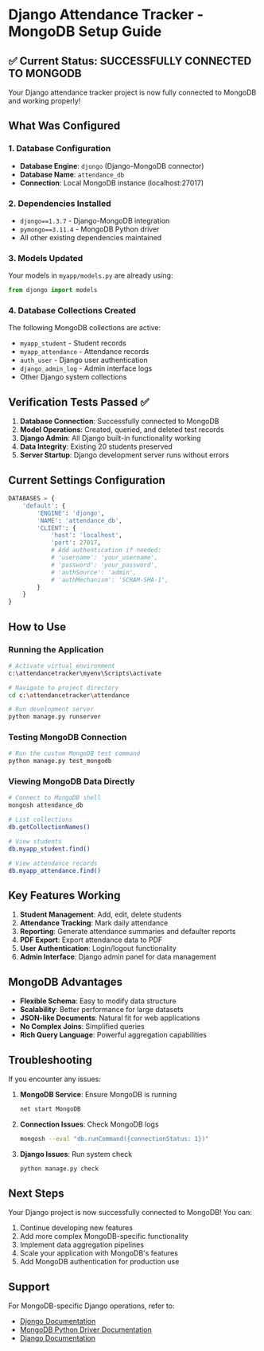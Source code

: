 # Django Attendance Tracker - MongoDB Setup Guide

## ✅ Current Status: SUCCESSFULLY CONNECTED TO MONGODB

Your Django attendance tracker project is now fully connected to MongoDB and working properly!

## What Was Configured

### 1. Database Configuration
- **Database Engine**: `djongo` (Django-MongoDB connector)
- **Database Name**: `attendance_db`
- **Connection**: Local MongoDB instance (localhost:27017)

### 2. Dependencies Installed
- `djongo==1.3.7` - Django-MongoDB integration
- `pymongo==3.11.4` - MongoDB Python driver
- All other existing dependencies maintained

### 3. Models Updated
Your models in `myapp/models.py` are already using:
```python
from djongo import models
```

### 4. Database Collections Created
The following MongoDB collections are active:
- `myapp_student` - Student records
- `myapp_attendance` - Attendance records
- `auth_user` - Django user authentication
- `django_admin_log` - Admin interface logs
- Other Django system collections

## Verification Tests Passed ✅

1. **Database Connection**: Successfully connected to MongoDB
2. **Model Operations**: Created, queried, and deleted test records
3. **Django Admin**: All Django built-in functionality working
4. **Data Integrity**: Existing 20 students preserved
5. **Server Startup**: Django development server runs without errors

## Current Settings Configuration

```python
DATABASES = {
    'default': {
        'ENGINE': 'djongo',
        'NAME': 'attendance_db',
        'CLIENT': {
            'host': 'localhost',
            'port': 27017,
            # Add authentication if needed:
            # 'username': 'your_username',
            # 'password': 'your_password',
            # 'authSource': 'admin',
            # 'authMechanism': 'SCRAM-SHA-1',
        }
    }
}
```

## How to Use

### Running the Application
```bash
# Activate virtual environment
c:\attendancetracker\myenv\Scripts\activate

# Navigate to project directory
cd c:\attendancetracker\attendance

# Run development server
python manage.py runserver
```

### Testing MongoDB Connection
```bash
# Run the custom MongoDB test command
python manage.py test_mongodb
```

### Viewing MongoDB Data Directly
```bash
# Connect to MongoDB shell
mongosh attendance_db

# List collections
db.getCollectionNames()

# View students
db.myapp_student.find()

# View attendance records
db.myapp_attendance.find()
```

## Key Features Working

1. **Student Management**: Add, edit, delete students
2. **Attendance Tracking**: Mark daily attendance
3. **Reporting**: Generate attendance summaries and defaulter reports
4. **PDF Export**: Export attendance data to PDF
5. **User Authentication**: Login/logout functionality
6. **Admin Interface**: Django admin panel for data management

## MongoDB Advantages

- **Flexible Schema**: Easy to modify data structure
- **Scalability**: Better performance for large datasets
- **JSON-like Documents**: Natural fit for web applications
- **No Complex Joins**: Simplified queries
- **Rich Query Language**: Powerful aggregation capabilities

## Troubleshooting

If you encounter any issues:

1. **MongoDB Service**: Ensure MongoDB is running
   ```bash
   net start MongoDB
   ```

2. **Connection Issues**: Check MongoDB logs
   ```bash
   mongosh --eval "db.runCommand({connectionStatus: 1})"
   ```

3. **Django Issues**: Run system check
   ```bash
   python manage.py check
   ```

## Next Steps

Your Django project is now successfully connected to MongoDB! You can:

1. Continue developing new features
2. Add more complex MongoDB-specific functionality
3. Implement data aggregation pipelines
4. Scale your application with MongoDB's features
5. Add MongoDB authentication for production use

## Support

For MongoDB-specific Django operations, refer to:
- [Djongo Documentation](https://djongo.readthedocs.io/)
- [MongoDB Python Driver Documentation](https://pymongo.readthedocs.io/)
- [Django Documentation](https://docs.djangoproject.com/)
